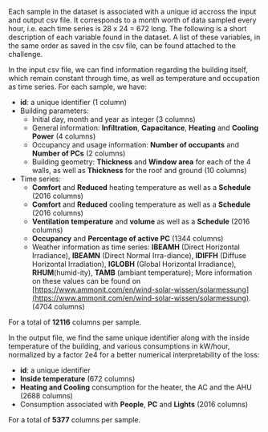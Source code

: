 Each sample in the dataset is associated with a unique id accross the input and output csv file. It corresponds to a month worth of data sampled every hour, i.e. each time series is 28 x 24 = 672 long. The following is a short description of each variable found in the dataset. A list of these variables, in the same order as saved in the csv file, can be found attached to the challenge.

In the input csv file, we can find information regarding the building itself, which remain constant through time, as well as temperature and occupation as time series. For each sample, we have:
- **id**: a unique identifier (1 column)
- Building parameters:
	- Initial day, month and year as integer (3 columns)
	- General information: **Infiltration**, **Capacitance**, **Heating** and **Cooling Power** (4 columns)
	- Occupancy and usage information: **Number of occupants** and **Number of PCs** (2 columns)
	- Building geometry: **Thickness** and **Window area** for each of the 4 walls, as well as **Thickness** for the roof and ground (10 columns)
- Time series:
	- **Comfort** and **Reduced** heating temperature as well as a **Schedule** (2016 columns)
	- **Comfort** and **Reduced** cooling temperature as well as a **Schedule** (2016 columns)
	- **Ventilation temperature** and **volume** as well as a **Schedule** (2016 columns)
	- **Occupancy** and **Percentage of active PC** (1344 columns)
	- Weather information as time series: **IBEAMH** (Direct Horizontal Irradiance), **IBEAMN** (Direct Normal Irra-diance), **IDIFFH** (Diffuse Horizontal Irradiation), **IGLOBH** (Global Horizontal Irradiance), **RHUM**(humid-ity), **TAMB** (ambiant temperature); More information on these values can be found on [https://www.ammonit.com/en/wind-solar-wissen/solarmessung](https://www.ammonit.com/en/wind-solar-wissen/solarmessung). (4704 columns)

For a total of **12116** columns per sample.

In the output file, we find the same unique identifier along with the inside temperature of the building, and various consumptions in kW/hour, normalized by a factor 2e4 for a better numerical interpretability of the loss: 
- **id**: a unique identifier
- **Inside temperature** (672 columns)
- **Heating and Cooling** consumption for the heater, the AC and the AHU (2688 columns)
- Consumption associated with **People**, **PC** and **Lights** (2016 columns)

For a total of **5377** columns per sample.